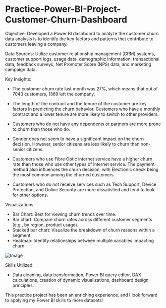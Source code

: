 # Practice-Power-BI-Project-Customer-Churn-Dashboard
Objective:
Developed a Power BI dashboard to analyze the customer churn data analysis is to identify the key factors and patterns that contribute to customers leaving a company.

Data Sources:
Utilize customer relationship management (CRM) systems, customer support logs, usage data, demographic information, transactional data, feedback surveys, Net Promoter Score (NPS) data, and marketing campaign data.

Key Insights:
* The customer churn rate last month was 27%, which means that out of 7043 customers, 1869 left the company.

* The length of the contract and the tenure of the customer are key factors in predicting the churn behavior. Customers who have a monthly contract and a lower tenure are more likely to switch to other providers.

* Customers who do not have any dependents or partners are more prone to churn than those who do.

* Gender does not seem to have a significant impact on the churn decision. However, senior citizens are less likely to churn than non-senior citizens.

* Customers who use Fibre Optic internet service have a higher churn rate than those who use other types of internet service. The payment method also influences the churn decision, with Electronic check being the most common among the churned customers.

* Customers who do not receive services such as Tech Support, Device Protection, and Online Security are more dissatisfied and tend to look for other options.

Visualizations:
* Bar Chart: Best for viewing churn trends over time. 
* Bar chart: Compare churn rates across different customer segments (e.g., by region, product usage). 
* Stacked bar chart: Visualize the breakdown of churn reasons within a segment. 
* Heatmap: Identify relationships between multiple variables impacting churn.

![Image](https://github.com/user-attachments/assets/18ea035b-126b-4dfd-b132-d8758f3c34dd)


Skills Utilized:
* Data cleaning, data transformation, Power BI query editor, DAX calculations, creation of dynamic visualizations, dashboard design principles.

This practice project has been an enriching experience, and I look forward to applying my Power BI skills to more datasets!

